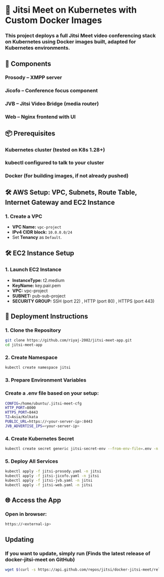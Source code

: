 # 📡 Jitsi Meet on Kubernetes with Custom Docker Images

### This project deploys a full Jitsi Meet video conferencing stack on Kubernetes using Docker images built, adapted for Kubernetes environments.

## 🧱 Components
### Prosody – XMPP server

### Jicofo – Conference focus component

### JVB – Jitsi Video Bridge (media router)

### Web – Nginx frontend with UI

## 📦 Prerequisites

### Kubernetes cluster (tested on K8s 1.28+)

### kubectl configured to talk to your cluster

### Docker (for building images, if not already pushed)

## 🛠️ AWS Setup: VPC, Subnets, Route Table, Internet Gateway and EC2 Instance

### 1. Create a VPC

   - **VPC Name:** `vpc-project`
   - **IPv4 CIDR block:** `10.0.0.0/24`
   - Set **Tenancy** as `Default`.


## 🛠️ EC2 Instance Setup

### 1. Launch EC2 Instance

   - **InstanceType:** t2.medium
   - **KeyName:** key.pair.pem
   - **VPC:** vpc-project
   - **SUBNET:** pub-sub-project
   - **SECURITY GROUP:** SSH (port 22) , HTTP (port 80) , HTTPS (port 443)

## 🚀 Deployment Instructions

### 1. Clone the Repository
```bash
git clone https://github.com/riyaj-2002/jitsi-meet-app.git
cd jitsi-meet-app
```

### 2. Create Namespace
```bash
kubectl create namespace jitsi
```

### 3. Prepare Environment Variables
### Create a .env file based on your setup:

```bash
CONFIG=/home/ubuntu/.jitsi-meet-cfg
HTTP_PORT=8000
HTTPS_PORT=8443
TZ=Asia/Kolkata
PUBLIC_URL=https://<your-server-ip>:8443
JVB_ADVERTISE_IPS=<your-server-ip>
```

### 4. Create Kubernetes Secret
```bash
kubectl create secret generic jitsi-secret-env --from-env-file=.env -n jitsi
```

### 5. Deploy All Services
```bash
kubectl apply -f jitsi-prosody.yaml -n jitsi
kubectl apply -f jitsi-jicofo.yaml -n jitsi
kubectl apply -f jitsi-jvb.yaml -n jitsi
kubectl apply -f jitsi-web.yaml -n jitsi
```


## 🌐 Access the App
### Open in browser:
```bash
https://<external-ip>
```

## Updating
### If you want to update, simply run (Finds the latest release of docker-jitsi-meet on GitHub)
```bash
wget $(curl -s https://api.github.com/repos/jitsi/docker-jitsi-meet/releases/latest | grep 'zip' | cut -d\" -f4)
```

     
